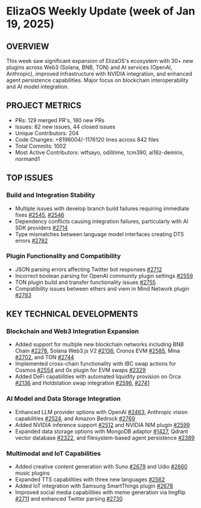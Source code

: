 # ElizaOS Weekly Update (week of Jan 19, 2025)

## OVERVIEW
This week saw significant expansion of ElizaOS's ecosystem with 30+ new plugins across Web3 (Solana, BNB, TON) and AI services (OpenAI, Anthropic), improved infrastructure with NVIDIA integration, and enhanced agent persistence capabilities. Major focus on blockchain interoperability and AI model integration.

## PROJECT METRICS
- PRs: 129 merged PR's, 180 new PRs
- Issues: 82 new issues, 44 closed issues
- Unique Contributors: 204
- Code Changes: +8196004/-1176120 lines across 842 files
- Total Commits: 1002
- Most Active Contributors: wtfsayo, odilitime, tcm390, ai16z-demirix, normand1

## TOP ISSUES

### Build and Integration Stability
- Multiple issues with develop branch build failures requiring immediate fixes [#2545](https://github.com/elizaos/eliza/issues/2545), [#2546](https://github.com/elizaos/eliza/issues/2546)
- Dependency conflicts causing integration failures, particularly with AI SDK providers [#2714](https://github.com/elizaos/eliza/issues/2714)
- Type mismatches between language model interfaces creating DTS errors [#2782](https://github.com/elizaos/eliza/issues/2782)

### Plugin Functionality and Compatibility
- JSON parsing errors affecting Twitter bot responses [#2712](https://github.com/elizaos/eliza/issues/2712)
- Incorrect boolean parsing for OpenAI community plugin settings [#2559](https://github.com/elizaos/eliza/issues/2559)
- TON plugin build and transfer functionality issues [#2755](https://github.com/elizaos/eliza/issues/2755)
- Compatibility issues between ethers and viem in Mind Network plugin [#2783](https://github.com/elizaos/eliza/issues/2783)

## KEY TECHNICAL DEVELOPMENTS

### Blockchain and Web3 Integration Expansion
- Added support for multiple new blockchain networks including BNB Chain [#2278](https://github.com/elizaos/eliza/pull/2278), Solana Web3.js V2 [#2136](https://github.com/elizaos/eliza/pull/2136), Cronos EVM [#2585](https://github.com/elizaos/eliza/pull/2585), Mina [#2702](https://github.com/elizaos/eliza/pull/2702), and TON [#2744](https://github.com/elizaos/eliza/pull/2744)
- Implemented cross-chain functionality with IBC swap actions for Cosmos [#2554](https://github.com/elizaos/eliza/pull/2554) and 0x plugin for EVM swaps [#2329](https://github.com/elizaos/eliza/pull/2329)
- Added DeFi capabilities with automated liquidity provision on Orca [#2136](https://github.com/elizaos/eliza/pull/2136) and Holdstation swap integration [#2596](https://github.com/elizaos/eliza/pull/2596), [#2741](https://github.com/elizaos/eliza/pull/2741)

### AI Model and Data Storage Integration
- Enhanced LLM provider options with OpenAI [#2463](https://github.com/elizaos/eliza/pull/2463), Anthropic vision capabilities [#2524](https://github.com/elizaos/eliza/pull/2524), and Amazon Bedrock [#2769](https://github.com/elizaos/eliza/pull/2769)
- Added NVIDIA inference support [#2512](https://github.com/elizaos/eliza/pull/2512) and NVIDIA NIM plugin [#2599](https://github.com/elizaos/eliza/pull/2599)
- Expanded data storage options with MongoDB adaptor [#1427](https://github.com/elizaos/eliza/pull/1427), Qdrant vector database [#2322](https://github.com/elizaos/eliza/pull/2322), and filesystem-based agent persistence [#2389](https://github.com/elizaos/eliza/pull/2389)

### Multimodal and IoT Capabilities
- Added creative content generation with Suno [#2679](https://github.com/elizaos/eliza/pull/2679) and Udio [#2660](https://github.com/elizaos/eliza/pull/2660) music plugins
- Expanded TTS capabilities with three new languages [#2562](https://github.com/elizaos/eliza/pull/2562)
- Added IoT integration with Samsung SmartThings plugin [#2678](https://github.com/elizaos/eliza/pull/2678)
- Improved social media capabilities with meme generation via Imgflip [#2711](https://github.com/elizaos/eliza/pull/2711) and enhanced Twitter parsing [#2730](https://github.com/elizaos/eliza/pull/2730)
